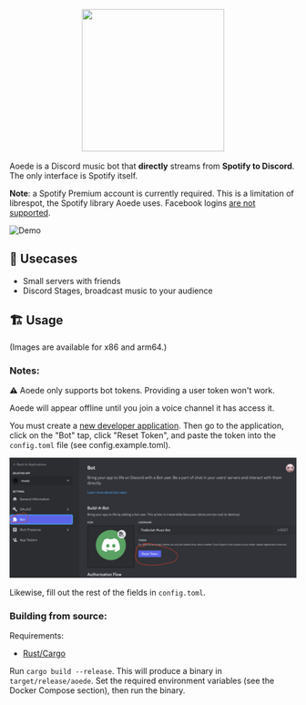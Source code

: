 <p align="center">
  <img width="250" height="250" src="https://raw.githubusercontent.com/codetheweb/aoede/main/.github/logo.png">
</p>

Aoede is a Discord music bot that **directly** streams from **Spotify to Discord**. The only interface is Spotify itself.

**Note**: a Spotify Premium account is currently required. This is a limitation of librespot, the Spotify library Aoede uses. Facebook logins [are not supported](https://github.com/librespot-org/librespot/discussions/635).

![Demo](https://raw.githubusercontent.com/codetheweb/aoede/main/.github/demo.gif)

## 💼 Usecases

- Small servers with friends
- Discord Stages, broadcast music to your audience

## 🏗 Usage

(Images are available for x86 and arm64.)

### Notes:
⚠️ Aoede only supports bot tokens. Providing a user token won't work.

Aoede will appear offline until you join a voice channel it has access it.

You must create a [new developer application](https://discord.com/developers/applications). Then go to the application, click on the "Bot" tap, click "Reset Token", and paste the token into the `config.toml` file (see config.example.toml).

![reset token](docs/reset_token.png)

Likewise, fill out the rest of the fields in `config.toml`.


### Building from source:

Requirements:

- [Rust/Cargo](https://rustup.rs)

Run `cargo build --release`. This will produce a binary in `target/release/aoede`. Set the required environment variables (see the Docker Compose section), then run the binary.
